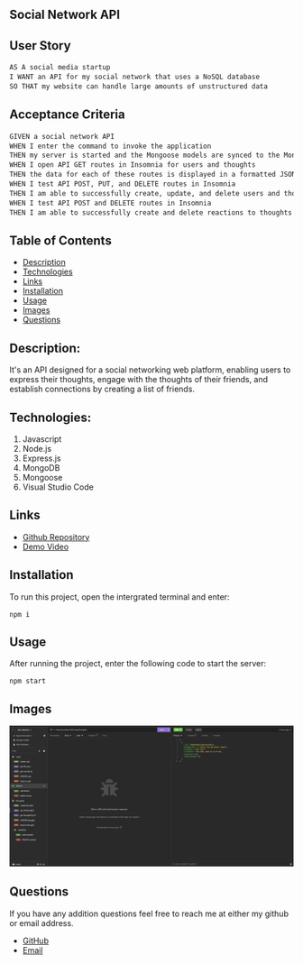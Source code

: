 ## Social Network API

## User Story
```md
AS A social media startup
I WANT an API for my social network that uses a NoSQL database
SO THAT my website can handle large amounts of unstructured data
```

## Acceptance Criteria
```md
GIVEN a social network API
WHEN I enter the command to invoke the application
THEN my server is started and the Mongoose models are synced to the MongoDB database
WHEN I open API GET routes in Insomnia for users and thoughts
THEN the data for each of these routes is displayed in a formatted JSON
WHEN I test API POST, PUT, and DELETE routes in Insomnia
THEN I am able to successfully create, update, and delete users and thoughts in my database
WHEN I test API POST and DELETE routes in Insomnia
THEN I am able to successfully create and delete reactions to thoughts and add and remove friends to a user’s friend list
```

## Table of Contents
- [Description](#description)
- [Technologies](#technologies)
- [Links](#links)
- [Installation](#installation)
- [Usage](#usage)
- [Images](#images)
- [Questions](#questions)

## Description:
It's an API designed for a social networking web platform, enabling users to express their thoughts, engage with the thoughts of their friends, and establish connections by creating a list of friends.

## Technologies:
1. Javascript
2. Node.js
3. Express.js
4. MongoDB
5. Mongoose
6. Visual Studio Code

## Links
- [Github Repository](https://github.com/allexortiz/social-network-api)
- [Demo Video](https://drive.google.com/file/d/1DqPtApEDOF6qi48ACUEkOqv0ahT9I3-L/view)

## Installation
To run this project, open the intergrated terminal and enter:

```
npm i
```

## Usage
After running the project, enter the following code to start the server:

```
npm start
```

## Images
![Screenshot](./images/image.png)

## Questions
If you have any addition questions feel free to reach me at either my github or email address.

- [GitHub](https://github.com/allexortiz)
- [Email](allex.ortiz@outlook.com)